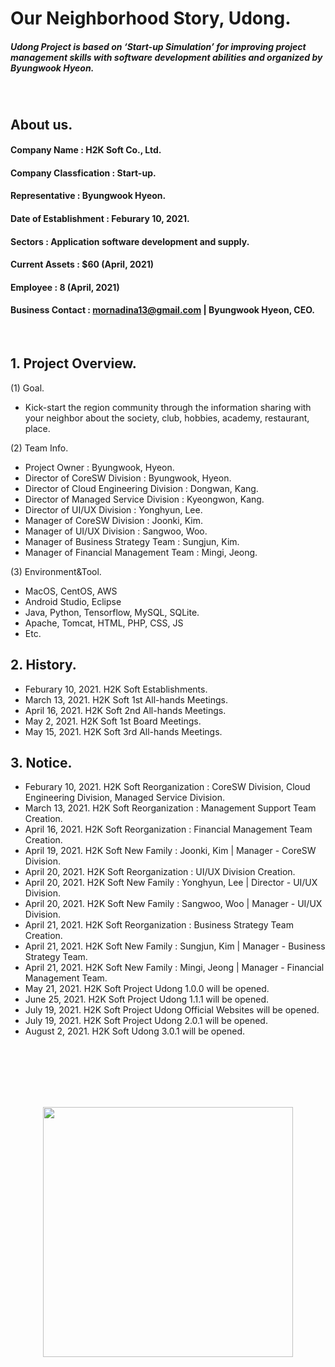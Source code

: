 # Our Neighborhood Story, Udong.
##### Udong Project is based on ‘Start-up Simulation’ for improving project management skills with software development abilities and organized by Byungwook Hyeon.
<br>

## About us.
#### Company Name : H2K Soft Co., Ltd.
#### Company Classfication : Start-up.
#### Representative : Byungwook Hyeon.
#### Date of Establishment : Feburary 10, 2021.
#### Sectors : Application software development and supply.
#### Current Assets : $60 (April, 2021)
#### Employee : 8 (April, 2021)
#### Business Contact : mornadina13@gmail.com | Byungwook Hyeon, CEO.
<br>

## 1. Project Overview.
(1) Goal.
- Kick-start the region community through the information sharing with your neighbor about the society, club, hobbies, academy, restaurant, place.

(2) Team Info.
- Project Owner : Byungwook, Hyeon.
- Director of CoreSW Division : Byungwook, Hyeon.
- Director of Cloud Engineering Division : Dongwan, Kang.
- Director of Managed Service Division : Kyeongwon, Kang.
- Director of UI/UX Division : Yonghyun, Lee.
- Manager of CoreSW Division : Joonki, Kim.
- Manager of UI/UX Division : Sangwoo, Woo.
- Manager of Business Strategy Team : Sungjun, Kim.
- Manager of Financial Management Team : Mingi, Jeong.

(3) Environment&Tool.
- MacOS, CentOS, AWS
- Android Studio, Eclipse
- Java, Python, Tensorflow, MySQL, SQLite.
- Apache, Tomcat, HTML, PHP, CSS, JS
- Etc.

## 2. History.
- Feburary 10, 2021. H2K Soft Establishments.
- March 13, 2021. H2K Soft 1st All-hands Meetings.
- April 16, 2021. H2K Soft 2nd All-hands Meetings.
- May 2, 2021. H2K Soft 1st Board Meetings.
- May 15, 2021. H2K Soft 3rd All-hands Meetings.

## 3. Notice.
- Feburary 10, 2021. H2K Soft Reorganization : CoreSW Division, Cloud Engineering Division, Managed Service Division.
- March 13, 2021. H2K Soft Reorganization : Management Support Team Creation.
- April 16, 2021. H2K Soft Reorganization : Financial Management Team Creation.
- April 19, 2021. H2K Soft New Family : Joonki, Kim | Manager - CoreSW Division.
- April 20, 2021. H2K Soft Reorganization : UI/UX Division Creation.
- April 20, 2021. H2K Soft New Family : Yonghyun, Lee | Director - UI/UX Division.
- April 20, 2021. H2K Soft New Family : Sangwoo, Woo | Manager - UI/UX Division.
- April 21, 2021. H2K Soft Reorganization : Business Strategy Team Creation.
- April 21, 2021. H2K Soft New Family : Sungjun, Kim | Manager - Business Strategy Team.
- April 21, 2021. H2K Soft New Family : Mingi, Jeong | Manager - Financial Management Team.
- May 21, 2021. H2K Soft Project Udong 1.0.0 will be opened.
- June 25, 2021. H2K Soft Project Udong 1.1.1 will be opened.
- July 19, 2021. H2K Soft Project Udong Official Websites will be opened.
- July 19, 2021. H2K Soft Project Udong 2.0.1 will be opened.
- August 2, 2021. H2K Soft Udong 3.0.1 will be opened.

<br><br><br><br><br>
<p align="center"><img src="https://github.com/mornadina13/Udong/blob/main/CI/CI.png" witdh="700" height="400" /></p>
